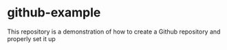 # github-example
This repository is a demonstration of how to create a Github repository  and properly set it up
